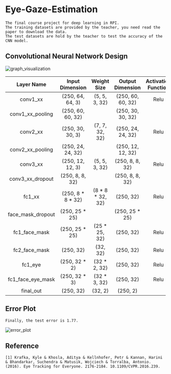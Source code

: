 # Eye-Gaze-Estimation
    The final course project for deep learning in RPI.
    The training datasets are provided by the teacher, you need read the paper to download the data.
    The test datasets are hold by the teacher to test the accuracy of the CNN model.
    
## Convolutional Neural Network Design
![graph_visualization](https://user-images.githubusercontent.com/24198258/32213439-9d9856e4-bdf1-11e7-92b2-d1010ca584e4.png)

|Layer Name	|Input Dimension|Weight Size|Output Dimension|Activation Function |
|:---------:|:-------------:|:---------:|:--------------:|:------------------:|
|conv1_xx|(250, 64, 64, 3)|	(5, 5, 3, 32)|	(250, 60, 60, 32)|	Relu|
|conv1_xx_pooling|(250, 60, 60, 32)| |(250, 30, 30, 32)| |
|conv2_xx|(250, 30, 30, 3)|	(7, 7, 32, 32)| (250, 24, 24, 32) |	Relu|
|conv2_xx_pooling|(250, 24, 24, 32)| |	(250, 12, 12, 32)| |
|conv3_xx |(250, 12, 12, 3)|(5, 5, 3, 32)|	(250, 8, 8, 32)|	Relu|
|conv3_xx_dropout|(250, 8, 8, 32) |		|(250, 8, 8, 32)| |
|fc1_xx|(250, 8 * 8 * 32)|(8 * 8 * 32, 32)|(250, 32)|Relu|
|face_mask_dropout|(250, 25 * 25)| |(250, 25 * 25)| |	
|fc1_face_mask|(250, 25 * 25)|	(25 * 25, 32) |	(250, 32) |	Relu |
|fc2_face_mask|	(250, 32) |(32, 32) |	(250, 32) |	Relu |
|fc1_eye|(250, 32 * 2)|(32 * 2, 32) |	(250, 32) |	Relu |
|fc1_face_eye_mask |(250, 32 * 3) |	(32 * 3, 32) |	(250, 32)  |	Relu|
|final_out |(250, 32) |	(32, 2) |	(250, 2)||	


## Error Plot
    Finally, the test error is 1.77.
![error_plot](https://user-images.githubusercontent.com/24198258/32213509-ec1c6a58-bdf1-11e7-936e-cbcce6e6f56e.png)

## Reference
    [1] Krafka, Kyle & Khosla, Aditya & Kellnhofer, Petr & Kannan, Harini & Bhandarkar, Suchendra & Matusik, Wojciech & Torralba, Antonio. (2016). Eye Tracking for Everyone. 2176-2184. 10.1109/CVPR.2016.239. 
   
